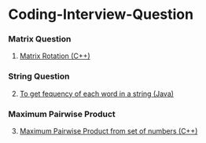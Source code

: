 # Coding-Interview-Question

### Matrix Question
1. [Matrix Rotation (C++)](https://github.com/apul1421/Coding-Interview-Question/blob/master/Matrix%20Rotation.cpp) 

### String Question
2. [To get fequency of each word in a string (Java)](https://github.com/apul1421/Coding-Interview-Question/blob/master/StackLinkedList/main.cpp)

### Maximum Pairwise Product
3. [Maximum Pairwise Product from set of numbers (C++)](https://github.com/apul1421/Coding-Interview-Question/blob/master/PairwiseProduct.cpp)
